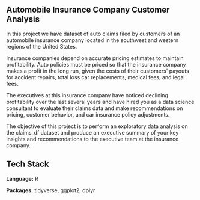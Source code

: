 ## Automobile Insurance Company Customer Analysis 

In this project we have dataset of auto claims filed by customers of an automobile insurance company located in the southwest and western regions of the United States.

Insurance companies depend on accurate pricing estimates to maintain profitability. Auto policies must be priced so that the insurance company makes a profit in the long run, given the costs of their customers' payouts for accident repairs, total loss car replacements, medical fees, and legal fees.

The executives at this insurance company have noticed declining profitability over the last several years and have hired you as a data science consultant to evaluate their claims data and make recommendations on pricing, customer behavior, and car insurance policy adjustments.

The objective of this project is to perform an exploratory data analysis on the claims_df dataset and produce an executive summary of your key insights and recommendations to the executive team at the insurance company.


## Tech Stack

**Language:** R

**Packages:** tidyverse, ggplot2, dplyr

